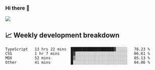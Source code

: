 ### Hi there 👋
<img align="center" src="https://github-readme-stats.vercel.app/api?username=Tumao727&show_icons=true&hide_title=true&theme=dracula" />


## 📈 Weekly development breakdown
<!--START_SECTION:waka-->

```text
TypeScript   13 hrs 22 mins  ███████████████████▓░░░░░   78.23 %
CSS          1 hr 7 mins     █▓░░░░░░░░░░░░░░░░░░░░░░░   06.61 %
MDX          52 mins         █▒░░░░░░░░░░░░░░░░░░░░░░░   05.13 %
Other        41 mins         █░░░░░░░░░░░░░░░░░░░░░░░░   04.06 %
```

<!--END_SECTION:waka-->